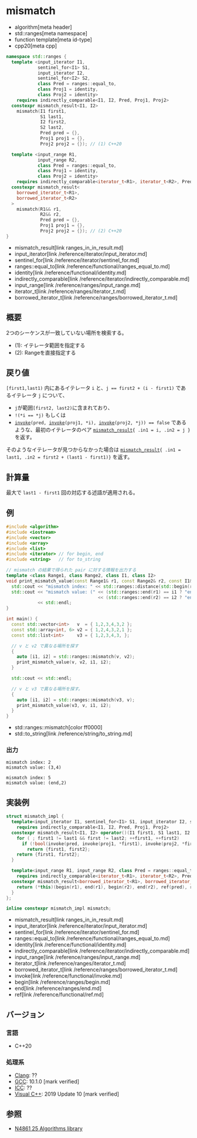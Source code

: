 # mismatch
* algorithm[meta header]
* std::ranges[meta namespace]
* function template[meta id-type]
* cpp20[meta cpp]

```cpp
namespace std::ranges {
  template <input_iterator I1,
            sentinel_for<I1> S1,
            input_iterator I2,
            sentinel_for<I2> S2,
            class Pred = ranges::equal_to,
            class Proj1 = identity,
            class Proj2 = identity>
    requires indirectly_comparable<I1, I2, Pred, Proj1, Proj2>
  constexpr mismatch_result<I1, I2>
    mismatch(I1 first1,
             S1 last1,
             I2 first2,
             S2 last2,
             Pred pred = {},
             Proj1 proj1 = {},
             Proj2 proj2 = {}); // (1) C++20

  template <input_range R1,
            input_range R2,
            class Pred = ranges::equal_to,
            class Proj1 = identity,
            class Proj2 = identity>
    requires indirectly_comparable<iterator_t<R1>, iterator_t<R2>, Pred, Proj1, Proj2>
  constexpr mismatch_result<
    borrowed_iterator_t<R1>,
    borrowed_iterator_t<R2>
  >
    mismatch(R1&& r1,
             R2&& r2,
             Pred pred = {},
             Proj1 proj1 = {},
             Proj2 proj2 = {}); // (2) C++20
}
```
* mismatch_result[link ranges_in_in_result.md]
* input_iterator[link /reference/iterator/input_iterator.md]
* sentinel_for[link /reference/iterator/sentinel_for.md]
* ranges::equal_to[link /reference/functional/ranges_equal_to.md]
* identity[link /reference/functional/identity.md]
* indirectly_comparable[link /reference/iterator/indirectly_comparable.md]
* input_range[link /reference/ranges/input_range.md]
* iterator_t[link /reference/ranges/iterator_t.md]
* borrowed_iterator_t[link /reference/ranges/borrowed_iterator_t.md]


## 概要
2つのシーケンスが一致していない場所を検索する。

- (1): イテレータ範囲を指定する
- (2): Rangeを直接指定する


## 戻り値

`[first1,last1)` 内にあるイテレータ `i` と、`j == first2 + (i - first1)` であるイテレータ `j` について、

- `j`が範囲`[first2, last2)`に含まれており、
- `!(*i == *j)` もしくは
- [`invoke`](/reference/functional/invoke.md)`(pred, `[`invoke`](/reference/functional/invoke.md)`(proj1, *i), `[`invoke`](/reference/functional/invoke.md)`(proj2, *j)) == false` であるような、最初のイテレータのペア [`mismatch_result`](ranges_in_in_result.md)`{ .in1 = i, .in2 = j }` を返す。

そのようなイテレータが見つからなかった場合は [`mismatch_result`](ranges_in_in_result.md)`{ .in1 = last1, .in2 = first2 + (last1 - first1)}` を返す。

## 計算量
最大で `last1 - first1` 回の対応する述語が適用される。


## 例
```cpp example
#include <algorithm>
#include <iostream>
#include <vector>
#include <array>
#include <list>
#include <iterator> // for begin, end
#include <string>   // for to_string

// mismatch の結果で得られた pair に対する情報を出力する
template <class Range1, class Range2, class I1, class I2>
void print_mismatch_value(const Range1& r1, const Range2& r2, const I1& i1, const I2& i2) {
  std::cout << "mismatch index: " << std::ranges::distance(std::begin(r1), i1) << std::endl;
  std::cout << "mismatch value: (" << (std::ranges::end(r1) == i1 ? "end" : std::to_string(*i1)) << ","
                                   << (std::ranges::end(r2) == i2 ? "end" : std::to_string(*i2)) << ")"
            << std::endl;
}

int main() {
  const std::vector<int>   v  = { 1,2,3,4,3,2 };
  const std::array<int, 6> v2 = { 1,2,4,3,2,1 };
  const std::list<int>     v3 = { 1,2,3,4,3, };

  // v と v2 で異なる場所を探す
  {
    auto [i1, i2] = std::ranges::mismatch(v, v2);
    print_mismatch_value(v, v2, i1, i2);
  }

  std::cout << std::endl;

  // v と v3 で異なる場所を探す。
  {
    auto [i1, i2] = std::ranges::mismatch(v3, v);
    print_mismatch_value(v3, v, i1, i2);
  }
}
```
* std::ranges::mismatch[color ff0000]
* std::to_string[link /reference/string/to_string.md]

### 出力
```
mismatch index: 2
mismatch value: (3,4)

mismatch index: 5
mismatch value: (end,2)
```


## 実装例
```cpp
struct mismatch_impl {
  template<input_iterator I1, sentinel_for<I1> S1, input_iterator I2, sentinel_for<I2> S2, class Pred = ranges::equal_to, class Proj1 = identity, class Proj2 = identity>
    requires indirectly_comparable<I1, I2, Pred, Proj1, Proj2>
  constexpr mismatch_result<I1, I2> operator()(I1 first1, S1 last1, I2 first2, S2 last2, Pred pred = {}, Proj1 proj1 = {}, Proj2 proj2 = {}) const {
    for ( ; first1 != last1 && first != last2; ++first1, ++first2)
      if (!bool(invoke(pred, invoke(proj1, *first1), invoke(proj2, *first2))))
        return {first1, first2};
    return {first1, first2};
  }

  template<input_range R1, input_range R2, class Pred = ranges::equal_to, class Proj1 = identity, class Proj2 = identity>
    requires indirectly_comparable<iterator_t<R1>, iterator_t<R2>, Pred, Proj1, Proj2>
  constexpr mismatch_result<borrowed_iterator_t<R1>, borrowed_iterator_t<R2>> operator()(R1&& r1, R2&& r2, Pred pred = {}, Proj1 proj1 = {}, Proj2 proj2 = {}) const {
    return (*this)(begin(r1), end(r1), begin(r2), end(r2), ref(pred), ref(proj1), ref(proj2));
  }
};

inline constexpr mismatch_impl mismatch;
```
* mismatch_result[link ranges_in_in_result.md]
* input_iterator[link /reference/iterator/input_iterator.md]
* sentinel_for[link /reference/iterator/sentinel_for.md]
* ranges::equal_to[link /reference/functional/ranges_equal_to.md]
* identity[link /reference/functional/identity.md]
* indirectly_comparable[link /reference/iterator/indirectly_comparable.md]
* input_range[link /reference/ranges/input_range.md]
* iterator_t[link /reference/ranges/iterator_t.md]
* borrowed_iterator_t[link /reference/ranges/borrowed_iterator_t.md]
* invoke[link /reference/functional/invoke.md]
* begin[link /reference/ranges/begin.md]
* end[link /reference/ranges/end.md]
* ref[link /reference/functional/ref.md]

## バージョン
### 言語
- C++20

### 処理系
- [Clang](/implementation.md#clang): ??
- [GCC](/implementation.md#gcc): 10.1.0 [mark verified]
- [ICC](/implementation.md#icc): ??
- [Visual C++](/implementation.md#visual_cpp): 2019 Update 10 [mark verified]


## 参照
- [N4861 25 Algorithms library](https://timsong-cpp.github.io/cppwp/n4861/algorithms)
